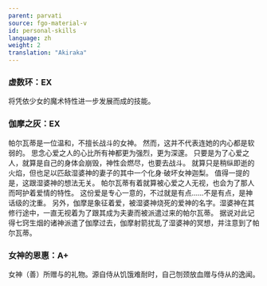 ```yaml
---
parent: parvati
source: fgo-material-v
id: personal-skills
language: zh
weight: 2
translation: "Akiraka"
---
```


### 虚数环：EX

将凭依少女的魔术特性进一步发展而成的技能。

### 伽摩之灰：EX

帕尔瓦蒂是一位温和，不擅长战斗的女神。
然而，这并不代表连她的内心都是软弱的。
思念心爱之人的心比所有神都更为强烈，更为深邃。
只要是为了心爱之人，就算是自己的身体会崩毁，神性会燃尽，也要去战斗。
就算只是稍纵即逝的火焰，但也足以匹敌湿婆神的妻子的其中一个化身·破坏女神迦梨。
值得一提的是，这跟湿婆神的想法无关。
帕尔瓦蒂有着就算被心爱之人无视，也会为了那人而呵护着爱情的特性。
这份爱是专心一意的，不过就是有点……不是有点，是神话级的沈重。
另外，伽摩是象征着爱，被湿婆神烧死的爱神的名字。湿婆神在其修行途中，一直无视着为了跟其成为夫妻而被派遣过来的帕尔瓦蒂。
据说对此记得七窍生烟的诸神派遣了伽摩过去，伽摩射箭扰乱了湿婆神的冥想，并注意到了帕尔瓦蒂。

### 女神的恩惠：A+

女神（善）所赠与的礼物。源自侍从饥饿难耐时，自己刎颈放血赠与侍从的逸闻。
